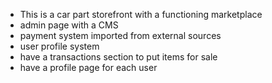 - This is a car part storefront with a functioning marketplace
- admin page with a CMS
- payment system imported from external sources
- user profile system
- have a transactions section to put items for sale
- have a profile page for each user 